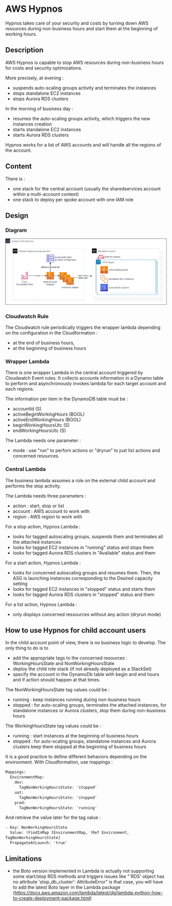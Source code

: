 # AWS Hypnos

Hypnos takes care of your security and costs by turning down AWS resources during non-business hours and start them at the beginning of working hours.

## Description

AWS Hypnos is capable to stop AWS resources during non-business hours for costs and security optimizations.

More precisely, at evening :
- suspends auto-scaling groups activity and terminates the instances
- stops standalone EC2 instances
- stops Aurora RDS clusters

In the morning of business day :
- resumes the auto-scaling groups activity, which triggers the new instances creation
- starts standalone EC2 instances
- starts Aurora RDS clusters

Hypnos works for a list of AWS accounts and will handle all the regions of the account.

## Content

There is :
- one stack for the central account (usually the sharedservices account within a multi-account context)
- one stack to deploy per spoke account with one IAM role

## Design

### Diagram
![Hypnos Diagram](images/hypnos-diagram.png)

### Cloudwatch Rule

The Cloudwatch rule periodically triggers the wrapper lambda depending on the configuration in the Cloudformation :
- at the end of business hours,
- at the beginning of business hours

### Wrapper Lambda

There is one wrapper Lambda in the central account triggered by Cloudwatch Event rules. It collects accounts information in a Dynamo table to perform and asynchronously invokes lambda for each target account and each regions.

The information per item in the DynamoDB table must be :
- accountId (S)
- activeBeginWorkingHours (BOOL)
- activeEndWorkingHours (BOOL)
- beginWorkingHoursUtc (S)
- endWorkingHoursUtc (S)

The Lambda needs one parameter :
- mode : use "run" to perforn actions or "dryrun" to just list actions and concerned resources.

### Central Lambda

The business lambda assumes a role on the external child account and performs the stop activity.

The Lambda needs three parameters :
- action : start, stop or list
- account : AWS account to work with
- region : AWS region to work with

For a stop action, Hypnos Lambda :
- looks for tagged autoscaling groups, suspends them and terminates all the attached instances
- looks for tagged EC2 instances in "running" status and stops them
- looks for tagged Aurora RDS clusters in "Available" status and them

For a start action, Hypnos Lambda :
- looks for concerned autoscaling groups and resumes them. Then, the ASG is launching instances corresponding to the Desired capacity setting
- looks for tagged EC2 instances in "stopped" status and starts them
- looks for tagged Aurora RDS clusters in "stopped" status and them

For a list action, Hypnos Lambda :
- only displays concerned ressources without any action (dryrun mode)

## How to use Hypnos for child account users

In the child account point of view, there is no business logic to develop. The only thing to do is to
- add the appropriate tags to the concerned resources : WorkingHoursState and NonWorkingHoursState
- deploy the child role stack (if not already deployed as a StackSet)
- specify the account in the DynamoDb table with begin and end hours and if action should happen at that times.

The NonWorkingHoursState tag values could be :
- running : keep instances running during non-business hours
- stopped : for auto-scaling groups, terminates the attached instances, for standalone instances or Aurora clusters, stop them during non-business hours

The WorkingHoursState tag values could be :
- running : start instances at the beginning of business hours
- stopped : for auto-scaling groups, standalone instances and Aurora clusters keep them stopped at the beginning of business hours

It is a good practice to define different behaviors depending on the environment. With Cloudformation, use mappings :

```
Mappings:
  EnvironmentMap:
    dev:
      TagNonWorkingHoursState: 'stopped'
    uat:
      TagNonWorkingHoursState: 'stopped'
    prod:
      TagNonWorkingHoursState: 'running'
```

And retrieve the value later for the tag value :

```
- Key: NonWorkingHoursState
  Value: !FindInMap [EnvironmentMap, !Ref Environment, TagNonWorkingHoursState]
  PropagateAtLaunch: 'true'
```

## Limitations

- the Boto version implemented in Lambda is actually not supporting some start/stop RDS methods and triggers issues like "'RDS' object has no attribute 'stop_db_cluster': AttributeError" is that case, you will have to add the latest Boto layer in the Lambda package (https://docs.aws.amazon.com/lambda/latest/dg/lambda-python-how-to-create-deployment-package.html)
